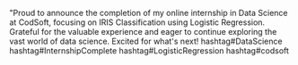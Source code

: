 "Proud to announce the completion of my online internship in Data Science at CodSoft, focusing on IRIS Classification using Logistic Regression. Grateful for the valuable experience and eager to continue exploring the vast world of data science. Excited for what's next! hashtag#DataScience hashtag#InternshipComplete hashtag#LogisticRegression hashtag#codsoft 
